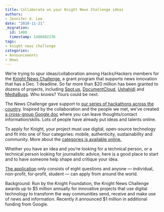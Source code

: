 ```yaml
---
title: Collaborate on your Knight News Challenge ideas
authors:
- Jennifer 8. Lee
date: "2010-11-21"
_migration:
  id: 1480
  timestamp: 1486602236
tags:
- knight news challenge
categories:
- Announcements
- News
---
```


We&#8217;re trying to spur ideas/collaboration among Hacks/Hackers members for the [Knight News Challenge][1], a grant program that supports news innovation that has a Dec. 1 deadline. So far more than $20 million has been granted to dozens of projects, including [Spot.us][2], [DocumentCloud][3], [Ushahidi][4] and [MediaBugs][5]. Who knows? Yours could be next.

The News Challenge gave support to [our series of hackathons across the country][6]. Inspired by the collaboration and the people we met, we&#8217;ve created [a cross-group Google doc][7] where you can leave thoughts/contact information/skills. Lots of people have already put ideas and talents online.

To apply for Knight, your project must use digital, open-source technology and fit into one of four categories: mobile, authenticity, sustainability and community. More about the [categories is available online.][8]

Whether you have an idea and you&#8217;re looking for a technical person, or a technical person looking for journalistic advice, here is a good place to start and to have someone help shape and critique your idea.

[The application][9] only consists of eight questions and anyone — individual, non-profit, for-profit, student — can apply from around the world.

Background: Run by the Knight Foundation, the Knight News Challenge awards up to $5 million annually for innovative projects that use digital technology to transform the way communities send, receive and make use of news and information. Recently it announced $1 million in additional funding from Google.

 [1]: http://newschallenge.org
 [2]: http://spot.us/
 [3]: http://documentcloud.org
 [4]: http://ushahidi.org
 [5]: http://mediabugs.org
 [6]: http://hackshackers.com/category/hackathons/
 [7]: http://hckhc.kr/awGIhu
 [8]: http://newschallenge.org/frequently-asked-questions#251n407
 [9]: http://generalapp.newschallenge.org
